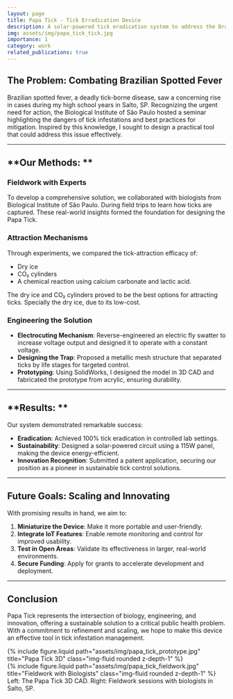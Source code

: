 ```yaml
---
layout: page
title: Papa Tick - Tick Erradication Device
description: A solar-powered tick eradication system to address the Brazilian Spotted Fever issues.
img: assets/img/papa_tick_tick.jpg
importance: 1
category: work
related_publications: true
---
```


## **The Problem: Combating Brazilian Spotted Fever**

Brazilian spotted fever, a deadly tick-borne disease, saw a concerning rise in cases during my high school years in Salto, SP. Recognizing the urgent need for action, the Biological Institute of São Paulo hosted a seminar highlighting the dangers of tick infestations and best practices for mitigation. Inspired by this knowledge, I sought to design a practical tool that could address this issue effectively.

---

## **Our Methods: **

### **Fieldwork with Experts**
To develop a comprehensive solution, we collaborated with biologists from Biological Institute of São Paulo. During field trips to learn how ticks are captured. These real-world insights formed the foundation for designing the Papa Tick.

### **Attraction Mechanisms**
Through experiments, we compared the tick-attraction efficacy of:
- Dry ice
- CO₂ cylinders
- A chemical reaction using calcium carbonate and lactic acid.

The dry ice and CO₂ cylinders proved to be the best options for attracting ticks. Specially the dry ice, due to its low-cost.

### **Engineering the Solution**
- **Electrocuting Mechanism**: Reverse-engineered an electric fly swatter to increase voltage output and designed it to operate with a constant voltage.
- **Designing the Trap**: Proposed a metallic mesh structure that separated ticks by life stages for targeted control.
- **Prototyping**: Using SolidWorks, I designed the model in 3D CAD and fabricated the prototype from acrylic, ensuring durability.

---

## **Results: **

Our system demonstrated remarkable success:
- **Eradication**: Achieved 100% tick eradication in controlled lab settings.
- **Sustainability**: Designed a solar-powered circuit using a 115W panel, making the device energy-efficient.
- **Innovation Recognition**: Submitted a patent application, securing our position as a pioneer in sustainable tick control solutions.

---

## **Future Goals: Scaling and Innovating**

With promising results in hand, we aim to:
1. **Miniaturize the Device**: Make it more portable and user-friendly.
2. **Integrate IoT Features**: Enable remote monitoring and control for improved usability.
3. **Test in Open Areas**: Validate its effectiveness in larger, real-world environments.
4. **Secure Funding**: Apply for grants to accelerate development and deployment.

---

## **Conclusion**

Papa Tick represents the intersection of biology, engineering, and innovation, offering a sustainable solution to a critical public health problem. With a commitment to refinement and scaling, we hope to make this device an effective tool in tick infestation management.

<div class="row justify-content-sm-center">
    <div class="col-sm-8 mt-3 mt-md-0">
        {% include figure.liquid path="assets/img/papa_tick_prototype.jpg" title="Papa Tick 3D" class="img-fluid rounded z-depth-1" %}
    </div>
    <div class="col-sm-4 mt-3 mt-md-0">
        {% include figure.liquid path="assets/img/papa_tick_fieldwork.jpg" title="Fieldwork with Biologists" class="img-fluid rounded z-depth-1" %}
    </div>
</div>
<div class="caption">
    Left: The Papa Tick 3D CAD. Right: Fieldwork sessions with biologists in Salto, SP.
</div>
